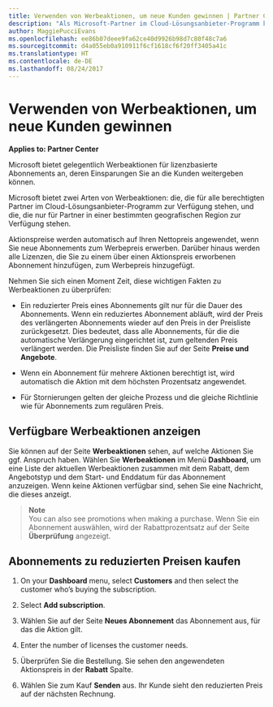 ```yaml
---
title: Verwenden von Werbeaktionen, um neue Kunden gewinnen | Partner Center
description: "Als Microsoft-Partner im Cloud-Lösungsanbieter-Programm können Sie Abonnements zu Aktionspreisen erwerben und die Einsparungen an die Kunden weitergeben."
author: MaggiePucciEvans
ms.openlocfilehash: ee86b07deee9fa62ce40d9926b98d7c80f48c7a6
ms.sourcegitcommit: d4a055eb0a910911f6cf1618cf6f20ff3405a41c
ms.translationtype: HT
ms.contentlocale: de-DE
ms.lasthandoff: 08/24/2017
---
```

# <a name="use-promotions-to-attract-new-customers"></a>Verwenden von Werbeaktionen, um neue Kunden gewinnen  

**Applies to: Partner Center**

<!--[FWLink: https://go.microsoft.com/fwlink/?linkid=852469]-->

Microsoft bietet gelegentlich Werbeaktionen für lizenzbasierte Abonnements an, deren Einsparungen Sie an die Kunden weitergeben können. 

Microsoft bietet zwei Arten von Werbeaktionen: die, die für alle berechtigten Partner im Cloud-Lösungsanbieter-Programm zur Verfügung stehen, und die, die nur für Partner in einer bestimmten geografischen Region zur Verfügung stehen.

Aktionspreise werden automatisch auf Ihren Nettopreis angewendet, wenn Sie neue Abonnements zum Werbepreis erwerben. Darüber hinaus werden alle Lizenzen, die Sie zu einem über einen Aktionspreis erworbenen Abonnement hinzufügen, zum Werbepreis hinzugefügt. 

Nehmen Sie sich einen Moment Zeit, diese wichtigen Fakten zu Werbeaktionen zu überprüfen:

-   Ein reduzierter Preis eines Abonnements gilt nur für die Dauer des Abonnements. Wenn ein reduziertes Abonnement abläuft, wird der Preis des verlängerten Abonnements wieder auf den Preis in der Preisliste zurückgesetzt. Dies bedeutet, dass alle Abonnements, für die die automatische Verlängerung eingerichtet ist, zum geltenden Preis verlängert werden. Die Preisliste finden Sie auf der Seite **Preise und Angebote**. 

-   Wenn ein Abonnement für mehrere Aktionen berechtigt ist, wird automatisch die Aktion mit dem höchsten Prozentsatz angewendet.

-   Für Stornierungen gelten der gleiche Prozess und die gleiche Richtlinie wie für Abonnements zum regulären Preis.

## <a name="see-available-promotions"></a>Verfügbare Werbeaktionen anzeigen

Sie können auf der Seite **Werbeaktionen** sehen, auf welche Aktionen Sie ggf. Anspruch haben. Wählen Sie **Werbeaktionen** im Menü **Dashboard**, um eine Liste der aktuellen Werbeaktionen zusammen mit dem Rabatt, dem Angebotstyp und dem Start- und Enddatum für das Abonnement anzuzeigen. Wenn keine Aktionen verfügbar sind, sehen Sie eine Nachricht, die dieses anzeigt. 

>**Note**<br>
You can also see promotions when making a purchase. Wenn Sie ein Abonnement auswählen, wird der Rabattprozentsatz auf der Seite **Überprüfung** angezeigt.

## <a name="purchase-subscriptions-at-promotion-prices"></a>Abonnements zu reduzierten Preisen kaufen

1. On your **Dashboard** menu, select **Customers** and then select the customer who’s buying the subscription. 

2. Select **Add subscription**.

3. Wählen Sie auf der Seite **Neues Abonnement** das Abonnement aus, für das die Aktion gilt.

4. Enter the number of licenses the customer needs. 

5. Überprüfen Sie die Bestellung. Sie sehen den angewendeten Aktionspreis in der **Rabatt** Spalte.  

6.  Wählen Sie zum Kauf **Senden** aus. Ihr Kunde sieht den reduzierten Preis auf der nächsten Rechnung.  



